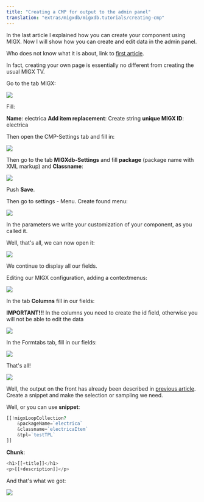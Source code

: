 ```yaml
---
title: "Creating a CMP for output to the admin panel"
translation: "extras/migxdb/migxdb.tutorials/creating-cmp"
---
```


In the last article I explained how you can create your component using MIGX. Now I will show how you can create and edit data in the admin panel.

Who does not know what it is about, link to [first article](extras/migxdb/migxdb.tutorials/creating-tables).

In fact, creating your own page is essentially no different from creating the usual MIGX TV.

Go to the tab MIGX:

![](creating-cmp-1.png)

Fill:

**Name**: electrica
**Add item replacement**: Create string
**unique MIGX ID**: electrica

Then open the CMP-Settings tab and fill in:

![](creating-cmp-2.png)

Then go to the tab **MIGXdb-Settings** and fill **package** (package name with XML markup) and **Classname**:

![](creating-cmp-3.png)

Push **Save**.

Then go to settings - Menu. Create found menu:

![](creating-cmp-4.png)

In the parameters we write your customization of your component, as you called it.

Well, that's all, we can now open it:

![](creating-cmp-5.png)

We continue to display all our fields.

Editing our MIGX configuration, adding a contextmenus:

![](creating-cmp-6.png)

In the tab **Columns** fill in our fields:

**IMPORTANT!!!** In the columns you need to create the id field, otherwise you will not be able to edit the data

![](creating-cmp-7.png)

In the Formtabs tab, fill in our fields:

![](creating-cmp-8.png)

That's all!

![](creating-cmp-9.png)

Well, the output on the front has already been described in [previous article](extras/migxdb/migxdb.tutorials/creating-tables). Create a snippet and make the selection or sampling we need.

Well, or you can use **snippet**:

``` php
[[!migxLoopCollection?
    &packageName=`electrica`
    &classname=`electricaItem`
    &tpl=`testTPL`
]]
```

**Chunk**:

``` php
<h1>[[+title]]</h1>
<p>[[+description]]</p>
```

And that's what we got:

![](creating-cmp-10.png)
